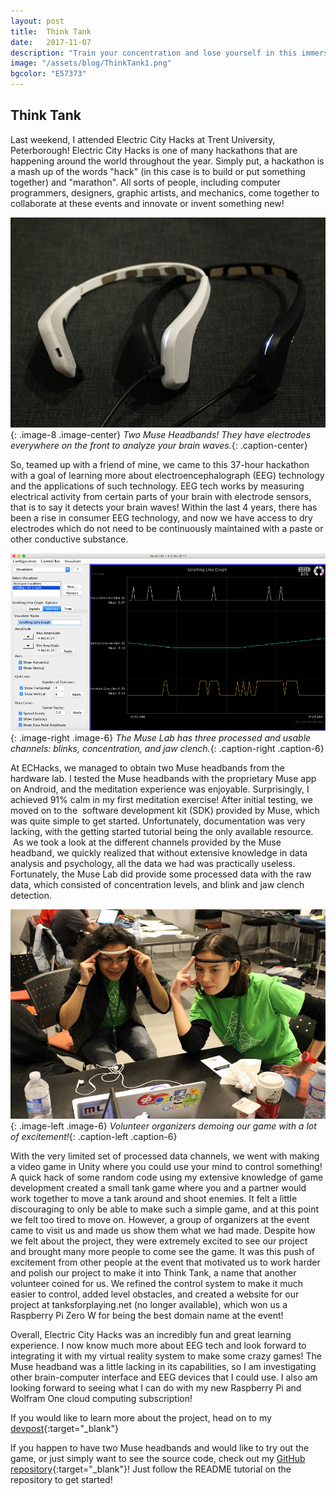 ```yaml
---
layout: post
title:  Think Tank
date:   2017-11-07
description: "Train your concentration and lose yourself in this immersive telepathic co-op tank game!"
image: "/assets/blog/ThinkTank1.png"
bgcolor: "E57373"
---
```


## Think Tank
Last weekend, I attended Electric City Hacks at Trent University, Peterborough! Electric City Hacks is one of many hackathons that are happening around the world throughout the year. Simply put, a hackathon is a mash up of the words "hack" (in this case is to build or put something together) and "marathon". All sorts of people, including computer programmers, designers, graphic artists, and mechanics, come together to collaborate at these events and innovate or invent something new!

![Muse Headbands](/assets/blog/ThinkTank4.JPG){: .image-8 .image-center}
*Two Muse Headbands! They have electrodes everywhere on the front to analyze your brain waves.*{: .caption-center}

So, teamed up with a friend of mine, we came to this 37-hour hackathon with a goal of learning more about electroencephalograph (EEG) technology and the applications of such technology. EEG tech works by measuring electrical activity from certain parts of your brain with electrode sensors, that is to say it detects your brain waves! Within the last 4 years, there has been a rise in consumer EEG technology, and now we have access to dry electrodes which do not need to be continuously maintained with a paste or other conductive substance.

![Muse Lab](/assets/blog/ThinkTank5.png){: .image-right .image-6}
*The Muse Lab has three processed and usable channels: blinks, concentration, and jaw clench.*{: .caption-right .caption-6}

At ECHacks, we managed to obtain two Muse headbands from the hardware lab. I tested the Muse headbands with the proprietary Muse app on Android, and the meditation experience was enjoyable. Surprisingly, I achieved 91% calm in my first meditation exercise! After initial testing, we moved on to the  software development kit (SDK) provided by Muse, which was quite simple to get started. Unfortunately, documentation was very lacking, with the getting started tutorial being the only available resource.  As we took a look at the different channels provided by the Muse headband, we quickly realized that without extensive knowledge in data analysis and psychology, all the data we had was practically useless. Fortunately, the Muse Lab did provide some processed data with the raw data, which consisted of concentration levels, and blink and jaw clench detection.

![Volunteers](/assets/blog/ThinkTank3.JPG){: .image-left .image-6}
*Volunteer organizers demoing our game with a lot of excitement!*{: .caption-left .caption-6}

With the very limited set of processed data channels, we went with making a video game in Unity where you could use your mind to control something! A quick hack of some random code using my extensive knowledge of game development created a small tank game where you and a partner would work together to move a tank around and shoot enemies. It felt a little discouraging to only be able to make such a simple game, and at this point we felt too tired to move on. However, a group of organizers at the event came to visit us and made us show them what we had made. Despite how we felt about the project, they were extremely excited to see our project and brought many more people to come see the game. It was this push of excitement from other people at the event that motivated us to work harder and polish our project to make it into Think Tank, a name that another volunteer coined for us. We refined the control system to make it much easier to control, added level obstacles, and created a website for our project at tanksforplaying.net (no longer available), which won us a Raspberry Pi Zero W for being the best domain name at the event!

Overall, Electric City Hacks was an incredibly fun and great learning experience. I now know much more about EEG tech and look forward to integrating it with my virtual reality system to make some crazy games! The Muse headband was a little lacking in its capabilities, so I am investigating other brain-computer interface and EEG devices that I could use. I also am looking forward to seeing what I can do with my new Raspberry Pi and Wolfram One cloud computing subscription!

If you would like to learn more about the project, head on to my [devpost](https://devpost.com/software/think-tank-evr5t3){:target="_blank"}

If you happen to have two Muse headbands and would like to try out the game, or just simply want to see the source code, check out my [GitHub repository](https://github.com/WilliamLQin/Think-Tank){:target="_blank"}! Just follow the README tutorial on the repository to get started!